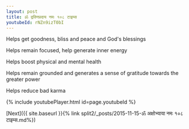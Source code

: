 ```yaml
---
layout: post
title: ॐ द्रविणप्रदाय नमः १०८ टाइम्स
youtubeId: rNZn9izT0bI
---
```

 
 
Helps get goodness, bliss and peace and God's blessings
 
Helps remain focused, help generate inner energy 
 
Helps boost physical and mental health 
 
Helps remain grounded and generates a sense of gratitude towards the greater power 
 
Helps reduce bad karma
 
 
 
 


{% include youtubePlayer.html id=page.youtubeId %}
 
[Next]({{ site.baseurl }}{% link  split2/_posts/2015-11-15-ॐ अक्षोभ्याया नमः १०८ टाइम्स.md%})
 
